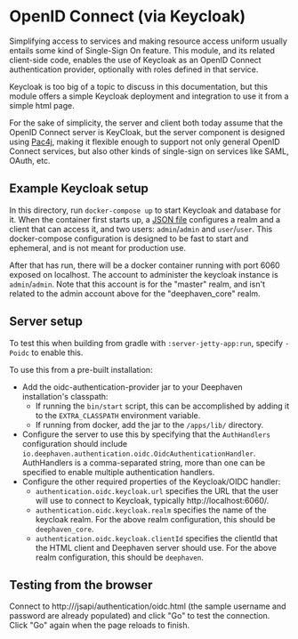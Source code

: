 # OpenID Connect (via Keycloak)
Simplifying access to services and making resource access uniform usually entails some kind of Single-Sign On feature.
This module, and its related client-side code, enables the use of Keycloak as an OpenID Connect authentication provider,
optionally with roles defined in that service.

Keycloak is too big of a topic to discuss in this documentation, but this module offers a simple Keycloak deployment
and integration to use it from a simple html page.

For the sake of simplicity, the server and client both today assume that the OpenID Connect server is KeyCloak, but the
server component is designed using [Pac4j](https://www.pac4j.org/), making it flexible enough to support not only
general OpenID Connect services, but also other kinds of single-sign on services like SAML, OAuth, etc.

## Example Keycloak setup
In this directory, run `docker-compose up` to start Keycloak and database for it. When the container first starts up, a
[JSON file](deephaven_realm.json) configures a realm and a client that can access it, and two users: `admin`/`admin` and
`user`/`user`. This docker-compose configuration is designed to be fast to start and ephemeral, and is not meant for
production use.

After that has run, there will be a docker container running with port 6060 exposed on localhost. The account to
administer the keycloak instance is `admin`/`admin`. Note that this account is for the "master" realm, and isn't related
to the admin account above for the "deephaven_core" realm.

## Server setup
To test this when building from gradle with `:server-jetty-app:run`, specify `-Poidc` to enable this.

To use this from a pre-built installation:
* Add the oidc-authentication-provider jar to your Deephaven installation's classpath:
    * If running the `bin/start` script, this can be accomplished by adding it to the `EXTRA_CLASSPATH` environment variable.
    * If running from docker, add the jar to the `/apps/lib/` directory.
* Configure the server to use this by specifying that the `AuthHandlers` configuration should include
  `io.deephaven.authentication.oidc.OidcAuthenticationHandler`. AuthHandlers is a comma-separated string, more than one
  can be specified to enable multiple authentication handlers.
* Configure the other required properties of the Keycloak/OIDC handler:
    * `authentication.oidc.keycloak.url` specifies the URL that the user will use to connect to Keycloak, typically
       http://localhost:6060/.
    * `authentication.oidc.keycloak.realm` specifies the name of the keycloak realm. For the above realm configuration,
      this should be `deephaven_core`.
    * `authentication.oidc.keycloak.clientId` specifies the clientId that the HTML client and Deephaven server should
      use. For the above realm configuration, this should be `deephaven`.

## Testing from the browser
Connect to http://<server-hostname>/jsapi/authentication/oidc.html (the sample username and password are already
populated) and click "Go" to test the connection. Click "Go" again when the page reloads to finish.
